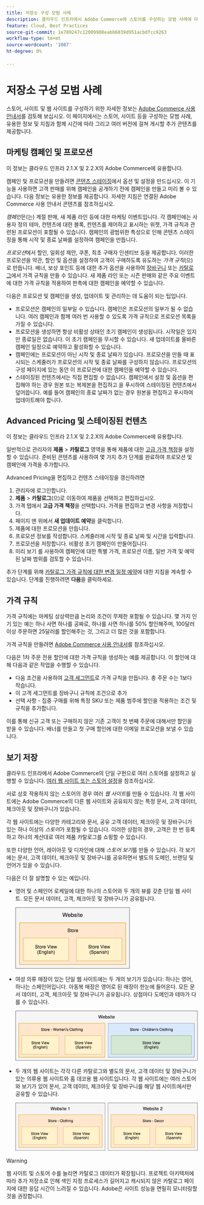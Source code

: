 ```yaml
---
title: 저장소 구성 모범 사례
description: 클라우드 인프라에서 Adobe Commerce에 스토어를 구성하는 모범 사례에 대해 알아보십시오.
feature: Cloud, Best Practices
source-git-commit: 1e789247c12009908eabb6039d951acbdfcc9263
workflow-type: tm+mt
source-wordcount: '1087'
ht-degree: 0%

---
```


# 저장소 구성 모범 사례

스토어, 사이트 및 웹 사이트를 구성하기 위한 자세한 정보는 [Adobe Commerce 사용 안내서](https://experienceleague.adobe.com/docs/commerce-admin/user-guides/home.html)를 검토해 보십시오. 이 페이지에서는 스토어, 사이트 등을 구성하는 모범 사례, 유용한 정보 및 지침과 함께 시간에 따라 그리고 여러 버전에 걸쳐 게시할 추가 콘텐츠를 제공합니다.

## 마케팅 캠페인 및 프로모션

이 정보는 클라우드 인프라 2.1.X 및 2.2.X의 Adobe Commerce에 유용합니다.

캠페인 및 프로모션을 만들려면 [콘텐츠 스테이징](https://experienceleague.adobe.com/docs/commerce-admin/content-design/staging/content-staging.html)에서 옵션 및 설정을 만드십시오. 이 기능을 사용하면 고객 판매를 위해 캠페인을 공개하기 전에 캠페인을 만들고 미리 볼 수 있습니다. 다음 정보는 유용한 정보를 제공합니다. 자세한 지침은 연결된 Adobe Commerce 사용 안내서 콘텐츠를 참조하십시오.

_캠페인_&#x200B;은(는) 계절 판매, 새 제품 라인 등에 대한 마케팅 이벤트입니다. 각 캠페인에는 사용자 정의 테마, 컨텐츠에 대한 블록, 컨텐츠를 제어하고 표시하는 위젯, 가격 규칙과 관련된 프로모션이 포함될 수 있습니다. 캠페인의 광범위한 특성으로 인해 콘텐츠 스테이징을 통해 시작 및 종료 날짜를 설정하여 캠페인을 만듭니다.

_프로모션_&#x200B;에서 할인, 일회성 제안, 쿠폰, 최초 구매자 인센티브 등을 제공합니다. 이러한 프로모션을 약관, 할인 및 옵션을 설정하여 고객이 구매하도록 유도하는 _가격 규칙_(으)로 만듭니다. 배너, 보상 포인트 등에 대한 추가 옵션을 사용하여 [장바구니](https://experienceleague.adobe.com/docs/commerce-admin/marketing/promotions/cart-rules/price-rules-cart.html) 또는 [카탈로그](https://experienceleague.adobe.com/docs/commerce-admin/marketing/promotions/catalog-rules/price-rules-catalog.html)에서 가격 규칙을 만들 수 있습니다. 새 제품 라인 또는 시즌 판매와 같은 주요 이벤트에 대한 가격 규칙을 적용하여 판촉에 대한 캠페인을 예약할 수 있습니다.

다음은 프로모션 및 캠페인을 생성, 업데이트 및 관리하는 데 도움이 되는 팁입니다.

* 프로모션은 캠페인의 일부일 수 있습니다. 캠페인은 프로모션의 일부가 될 수 없습니다. 여러 캠페인과 함께 여러 번 사용할 수 있도록 가격 규칙으로 프로모션 목록을 가질 수 있습니다.
* 프로모션을 생성하면 항상 비활성 상태인 초기 캠페인이 생성됩니다. 시작일은 있지만 종료일은 없습니다. 이 초기 캠페인을 무시할 수 있습니다. 새 업데이트를 올바른 캠페인 일정으로 예약하고 활성화할 수 있습니다.
* 캠페인에는 프로모션이 아닌 시작 및 종료 날짜가 있습니다. 프로모션을 만들 때 표시되는 스케줄러가 프로모션의 시작 및 종료 날짜를 구성하지 않습니다. 프로모션의 구성 페이지에 있는 동안 이 프로모션에 대한 캠페인을 예약할 수 있습니다.
* 스테이징된 컨텐츠에서는 직접 편집할 수 없습니다. 캠페인에서 설정 및 옵션을 편집해야 하는 경우 원본 또는 복제본을 편집하고 을 푸시하여 스테이징된 컨텐츠에서 덮어씁니다. 예를 들어 캠페인의 종료 날짜가 없는 경우 원본을 편집하고 푸시하여 업데이트해야 합니다.

## Advanced Pricing 및 스테이징된 컨텐츠

이 정보는 클라우드 인프라 2.1.X 및 2.2.X의 Adobe Commerce에 유용합니다.

일반적으로 관리자의 **제품** > **카탈로그** 영역을 통해 제품에 대한 [고급 가격 책정](https://experienceleague.adobe.com/docs/commerce-admin/catalog/products/pricing/pricing-advanced.html)을 설정할 수 있습니다. 준비된 콘텐츠를 사용하여 몇 가지 추가 단계를 완료하여 프로모션 및 캠페인에 가격을 추가합니다.

Advanced Pricing을 편집하고 컨텐츠 스테이징을 갱신하려면

1. 관리자에 로그인합니다.
1. **제품** > **카탈로그**(으)로 이동하여 제품을 선택하고 편집하십시오.
1. 가격 탭에서 **고급 가격 책정**&#x200B;을 선택합니다. 가격을 편집하고 변경 사항을 저장합니다.
1. 페이지 맨 위에서 **새 업데이트 예약**&#x200B;을 클릭합니다.
1. 제품에 대한 프로모션을 만듭니다.
1. 프로모션 정보를 작성합니다. 스케줄러에 시작 및 종료 날짜 및 시간을 입력합니다.
1. 프로모션을 저장합니다. 비활성 초기 캠페인이 만들어집니다.
1. 미리 보기 를 사용하여 캠페인에 대한 특별 가격, 프로모션 이름, 일반 가격 및 예약된 날짜 범위를 검토할 수 있습니다.

추가 단계를 위해 [카탈로그 가격 규칙에 대한 변경 일정 예약](https://experienceleague.adobe.com/docs/commerce-admin/marketing/promotions/catalog-rules/price-rule-catalog-scheduled-changes.html)에 대한 지침을 계속할 수 있습니다. 단계를 진행하려면 **다음**&#x200B;을 클릭하세요.

## 가격 규칙

가격 규칙에는 마케팅 상상력만큼 논리와 조건이 무제한 포함될 수 있습니다. 몇 가지 인기 있는 예는 하나 사면 하나를 공짜로, 하나를 사면 하나를 50% 할인해주며, 100달러 이상 주문하면 25달러를 할인해주는 것, 그리고 더 많은 것을 포함합니다.

가격 규칙을 만들려면 [Adobe Commerce 사용 안내서](https://experienceleague.adobe.com/docs/commerce-admin/marketing/promotions/catalog-rules/price-rules-catalog-create.html)를 참조하십시오.

다음은 1차 주문 전용 할인에 대한 가격 규칙을 생성하는 예를 제공합니다. 이 할인에 대해 다음과 같은 작업을 수행할 수 있습니다.

* 다음 조건을 사용하여 [고객 세그먼트](https://experienceleague.adobe.com/en/docs/commerce-admin/customers/segments/customer-segment-price-rule)로 가격 규칙을 만듭니다. 총 주문 수는 1보다 작습니다.
* 이 고객 세그먼트를 장바구니 규칙에 조건으로 추가
* 선택 사항 - 집중 구매를 위해 특정 SKU 또는 제품 범주에 할인을 적용하는 조건 및 규칙을 추가합니다.

이를 통해 신규 고객 또는 구매하지 않은 기존 고객이 첫 번째 주문에 대해서만 할인을 받을 수 있습니다. 배너를 만들고 첫 구매 할인에 대한 이메일 프로모션을 보낼 수 있습니다.

## 보기 저장

클라우드 인프라에서 Adobe Commerce의 단일 구현으로 여러 스토어를 설정하고 실행할 수 있습니다. [여러 웹 사이트 또는 스토어 설정](multiple-sites.md)을 참조하십시오.

서로 상호 작용하지 않는 스토어의 경우 여러 _웹 사이트_&#x200B;를 만들 수 있습니다. 각 웹 사이트에는 Adobe Commerce의 다른 웹 사이트와 공유되지 않는 특정 문서, 고객 데이터, 체크아웃 및 장바구니가 있습니다.

각 웹 사이트에는 다양한 카테고리와 문서, 공유 고객 데이터, 체크아웃 및 장바구니가 있는 하나 이상의 _스토어_&#x200B;가 포함될 수 있습니다. 이러한 상점의 경우, 고객은 한 번 등록하고 하나의 계산대로 여러 제품 카탈로그를 쇼핑할 수 있습니다.

또한 다양한 언어, 레이아웃 및 디자인에 대해 _스토어 보기_&#x200B;를 만들 수 있습니다. 각 보기에는 문서, 고객 데이터, 체크아웃 및 장바구니를 공유하면서 별도의 도메인, 브랜딩 및 언어가 있을 수 있습니다.

다음은 더 잘 설명할 수 있는 예입니다.

* 영어 및 스페인어 로케일에 대한 하나의 스토어와 두 개의 뷰를 갖춘 단일 웹 사이트. 모든 문서 데이터, 고객, 체크아웃 및 장바구니가 공유됩니다.

  ![예제 저장](../../assets/example-store1.png)

* 여성 의류 매장이 있는 단일 웹 사이트에는 두 개의 보기가 있습니다: 하나는 영어, 하나는 스페인어입니다. 아동복 매장은 영어로 된 매장이 한눈에 들어온다. 모든 문서 데이터, 고객, 체크아웃 및 장바구니가 공유됩니다. 상점마다 도메인과 테마가 다를 수 있습니다.

  ![예제 2 저장](../../assets/example-store2.png)

* 두 개의 웹 사이트는 각각 다른 카탈로그와 별도의 문서, 고객 데이터 및 장바구니가 있는 의류용 웹 사이트와 홈 데코용 웹 사이트입니다. 각 웹 사이트에는 여러 스토어와 보기가 있어 문서, 고객 데이터, 체크아웃 및 장바구니를 해당 웹 사이트에서만 공유할 수 있습니다.

  ![예제 저장](../../assets/example-store3.png)

>[!WARNING]
>
>웹 사이트 및 스토어 수를 늘리면 카탈로그 데이터가 확장됩니다. 프로젝트 아키텍처에 따라 추가 저장소로 인해 색인 지정 프로세스가 길어지고 캐시되지 않은 카탈로그 페이지에 대한 응답 시간이 느려질 수 있습니다. Adobe은 사이트 성능을 면밀히 모니터링할 것을 권장합니다.
